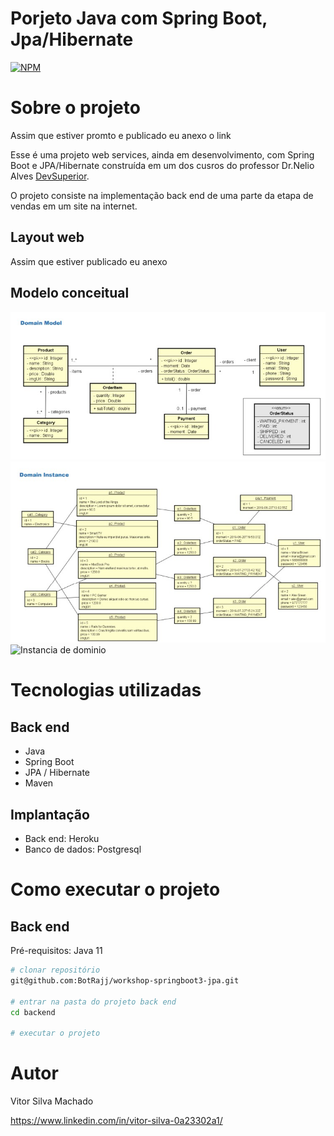 # Porjeto Java com Spring Boot, Jpa/Hibernate
[![NPM](https://img.shields.io/npm/l/react)](https://github.com/BotRajj/workshop-springboot3-jpa/blob/main/LICENSE) 

# Sobre o projeto

Assim que estiver promto e publicado eu anexo o link

Esse é uma projeto web services, ainda em desenvolvimento, com Spring Boot e JPA/Hibernate construída em um dos cusros do professor Dr.Nelio Alves [DevSuperior](https://devsuperior.com "Site da DevSuperior").

O projeto consiste na implementação back end de uma parte da etapa de vendas em um site na internet. 

## Layout web
Assim que estiver publicado eu anexo

## Modelo conceitual
![Modelo Conceitual](https://github.com/BotRajj/assets/blob/main/JSBJH/ModeloConceitual.jpeg)
![Instancia de dominio](https://github.com/BotRajj/assets/blob/main/JSBJH/InstanciaDeDominio.jpeg)
![Instancia de dominio](https://github.com/BotRajj/assets/blob/main/JSBJH/CamadasL%C3%B3gicas.jpeg)

# Tecnologias utilizadas
## Back end
- Java
- Spring Boot
- JPA / Hibernate
- Maven

## Implantação
- Back end: Heroku
- Banco de dados: Postgresql


# Como executar o projeto

## Back end
Pré-requisitos: Java 11

```bash
# clonar repositório
git@github.com:BotRajj/workshop-springboot3-jpa.git

# entrar na pasta do projeto back end
cd backend

# executar o projeto

```
 
# Autor

Vitor Silva Machado

https://www.linkedin.com/in/vitor-silva-0a23302a1/ 
